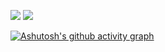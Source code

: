 
<a href="https://github.com/SEOKKYEON"><img src="https://img.shields.io/badge/Github-181717?style=for-the-badge&logo=github&logoColor=white"></a>
<a href="https://everyonelove.tistory.com/"> <img src="https://img.shields.io/badge/TISTORY-FF5747?style=for-the-badge&logo=tistory&logoColor=white"> </a>

[![Ashutosh's github activity graph](https://github-readme-activity-graph.vercel.app/graph?username=SEOKKYEON&theme=github-compact)](https://github.com/SEOKKYEON/github-readme-activity-graph)
